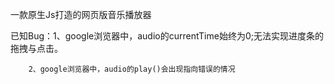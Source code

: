 
一款原生Js打造的网页版音乐播放器

已知Bug：1、google浏览器中，audio的currentTime始终为0;无法实现进度条的拖拽与点击。
        
        
        
        2、google浏览器中，audio的play()会出现指向错误的情况
